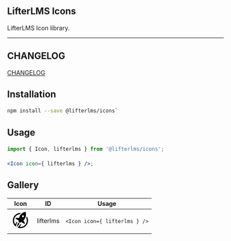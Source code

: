 LifterLMS Icons
---------------

LifterLMS Icon library.

---

## CHANGELOG

[CHANGELOG](./CHANGELOG.md)


## Installation

```bash
npm install --save @lifterlms/icons`
```


## Usage

```jsx
import { Icon, lifterlms } from '@lifterlms/icons';

<Icon icon={ lifterlms } />;
```


## Gallery

<!-- START TOKEN(Autogenerated Icon Gallery) -->

<table>
	<thead>
		<tr>
			<th>Icon</th>
			<th>ID</th>
			<th>Usage</th>
		</tr>
	</thead>
	<tbody>
		<tr>
			<td><img src="raw/lifterlms.svg" width="48" height="48" alt="lifterlms icon" /></td>
			<td>lifterlms</td>
			<td><code>&lt;Icon icon={ lifterlms } /&gt;</code></td>
		</tr>
	</tbody>
</table>

<!-- END TOKEN(Autogenerated Icon Gallery) -->
